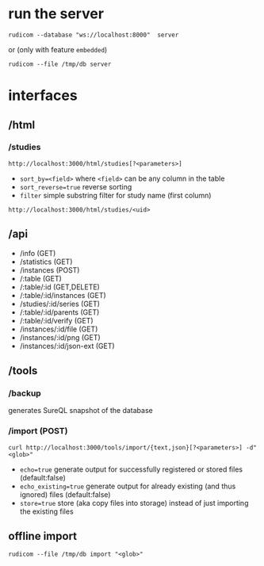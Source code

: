 # run the server

    rudicom --database "ws://localhost:8000"  server
or (only with feature `embedded`)

    rudicom --file /tmp/db server 

# interfaces

## /html

### /studies
`http://localhost:3000/html/studies[?<parameters>]`
- `sort_by=<field>` where `<field>` can be any column in the table
- `sort_reverse=true` reverse sorting
- `filter` simple substring filter for study name (first column)

`http://localhost:3000/html/studies/<uid>`

## /api
- /info (GET)
- /statistics (GET)
- /instances (POST)
- /:table (GET)
- /:table/:id (GET,DELETE)
- /:table/:id/instances (GET)
- /studies/:id/series (GET)
- /:table/:id/parents (GET)
- /:table/:id/verify (GET)
- /instances/:id/file (GET)
- /instances/:id/png (GET)
- /instances/:id/json-ext (GET)

## /tools
### /backup
generates SureQL snapshot of the database
### /import (POST)
`curl http://localhost:3000/tools/import/{text,json}[?<parameters>] -d"<glob>"`
- `echo=true` generate output for successfully registered or stored files (default:false)
- `echo_existing=true` generate output for already existing (and thus ignored) files (default:false)
- `store=true` store (aka copy files into storage) instead of just importing the existing files

## offline import
    rudicom --file /tmp/db import "<glob>"
